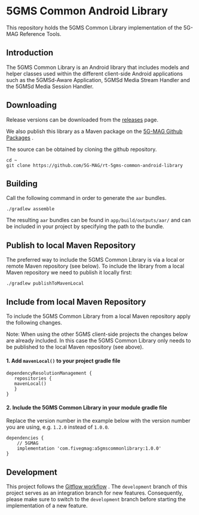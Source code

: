 # 5GMS Common Android Library

This repository holds the 5GMS Common Library implementation of the 5G-MAG Reference Tools.

## Introduction

The 5GMS Common Library is an Android library that includes models and helper classes used within
the different client-side Android applications such as the 5GMSd-Aware Application, 5GMSd Media
Stream
Handler and the 5GMSd Media Session Handler.

## Downloading

Release versions can be downloaded from
the [releases](https://github.com/5G-MAG/rt-5gms-common-android-library/releases) page.

We also publish this library as a Maven package on
the [5G-MAG Github Packages](https://github.com/orgs/5G-MAG/packages?repo_name=rt-5gms-common-android-library)
.

The source can be obtained by cloning the github repository.

```
cd ~
git clone https://github.com/5G-MAG/rt-5gms-common-android-library
```

## Building

Call the following command in order to generate the `aar` bundles.

````
./gradlew assemble
````

The resulting `aar` bundles can be found in `app/build/outputs/aar/` and can be included in your
project by specifying the path to the bundle.

## Publish to local Maven Repository

The preferred way to include the 5GMS Common Library is via a local or remote Maven repository (see
below). To include the library from a local Maven repository we need to publish it locally first:

````
./gradlew publishToMavenLocal
````

## Include from local Maven Repository

To include the 5GMS Common Library from a local Maven repository apply the following changes.

Note: When using the other 5GMS client-side projects the changes below are already included. In
this case the 5GMS Common Library only needs to be published to the local Maven repository (see
above).

#### 1. Add `mavenLocal()` to your project gradle file

````
dependencyResolutionManagement {
   repositories {
   mavenLocal()
   }
}
````

#### 2. Include the 5GMS Common Library in your module gradle file

Replace the version number in the example below with the version number you are using,
e.g. `1.2.0` instead of `1.0.0`.

````
dependencies {
    // 5GMAG
    implementation 'com.fivegmag:a5gmscommonlibrary:1.0.0'
}
````

## Development

This project follows
the [Gitflow workflow](https://www.atlassian.com/git/tutorials/comparing-workflows/gitflow-workflow)
. The `development`
branch of this project serves as an integration branch for new features. Consequently, please make
sure to switch to the `development`
branch before starting the implementation of a new feature. 
